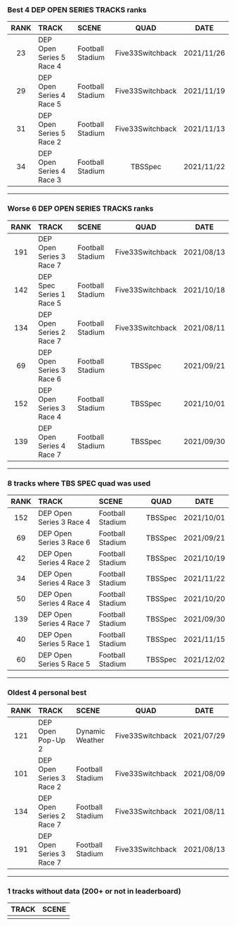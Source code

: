 ### Best 4 DEP OPEN SERIES TRACKS ranks
|RANK|TRACK|SCENE|QUAD|DATE|
|:---:|:---|:---|:---:|:---:|
|23|DEP Open Series 5 Race 4|Football Stadium|Five33Switchback|2021/11/26|
|29|DEP Open Series 4 Race 5|Football Stadium|Five33Switchback|2021/11/19|
|31|DEP Open Series 5 Race 2|Football Stadium|Five33Switchback|2021/11/13|
|34|DEP Open Series 4 Race 3|Football Stadium|TBSSpec|2021/11/22|
---
### Worse 6 DEP OPEN SERIES TRACKS ranks
|RANK|TRACK|SCENE|QUAD|DATE|
|:---:|:---|:---|:---:|:---:|
|191|DEP Open Series 3 Race 7|Football Stadium|Five33Switchback|2021/08/13|
|142|DEP Spec Series 1 Race 5|Football Stadium|Five33Switchback|2021/10/18|
|134|DEP Open Series 2 Race 7|Football Stadium|Five33Switchback|2021/08/11|
|69|DEP Open Series 3 Race 6|Football Stadium|TBSSpec|2021/09/21|
|152|DEP Open Series 3 Race 4|Football Stadium|TBSSpec|2021/10/01|
|139|DEP Open Series 4 Race 7|Football Stadium|TBSSpec|2021/09/30|
---
### 8 tracks where TBS SPEC quad was used
|RANK|TRACK|SCENE|QUAD|DATE|
|:---:|:---|:---|:---:|:---:|
|152|DEP Open Series 3 Race 4|Football Stadium|TBSSpec|2021/10/01|
|69|DEP Open Series 3 Race 6|Football Stadium|TBSSpec|2021/09/21|
|42|DEP Open Series 4 Race 2|Football Stadium|TBSSpec|2021/10/19|
|34|DEP Open Series 4 Race 3|Football Stadium|TBSSpec|2021/11/22|
|50|DEP Open Series 4 Race 4|Football Stadium|TBSSpec|2021/10/20|
|139|DEP Open Series 4 Race 7|Football Stadium|TBSSpec|2021/09/30|
|40|DEP Open Series 5 Race 1|Football Stadium|TBSSpec|2021/11/15|
|60|DEP Open Series 5 Race 5|Football Stadium|TBSSpec|2021/12/02|
---
### Oldest 4 personal best
|RANK|TRACK|SCENE|QUAD|DATE|
|:---:|:---|:---|:---:|:---:|
|121|DEP Open Pop-Up 2|Dynamic Weather|Five33Switchback|2021/07/29|
|101|DEP Open Series 3 Race 2|Football Stadium|Five33Switchback|2021/08/09|
|134|DEP Open Series 2 Race 7|Football Stadium|Five33Switchback|2021/08/11|
|191|DEP Open Series 3 Race 7|Football Stadium|Five33Switchback|2021/08/13|
---
### 1 tracks without data (200+ or not in leaderboard)
|TRACK|SCENE|
|:---|:---|
|||
